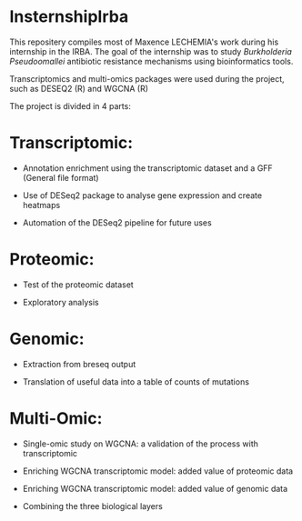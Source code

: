 
# InsternshipIrba
This repositery compiles most of Maxence LECHEMIA's work during his internship in the IRBA.
The goal of the internship was to study _Burkholderia Pseudoomallei_ antibiotic resistance mechanisms using bioinformatics tools. 

Transcriptomics and multi-omics packages were used during the project, such as DESEQ2 (R) and WGCNA (R)

The project is divided in 4 parts:



# Transcriptomic:

  - Annotation enrichment using the transcriptomic dataset and a GFF (General file format)
  
  - Use of DESeq2 package to analyse gene expression and create heatmaps
  
  - Automation of the DESeq2 pipeline for future uses




# Proteomic:

  - Test of the proteomic dataset
  
  - Exploratory analysis



  
# Genomic:

  - Extraction from breseq output 
  
  - Translation of useful data into a table of counts of mutations



  
# Multi-Omic:

  - Single-omic study on WGCNA: a validation of the process with transcriptomic
  
  - Enriching WGCNA transcriptomic model: added value of proteomic data
  
  - Enriching WGCNA transcriptomic model: added value of genomic data
  
  - Combining the three biological layers



